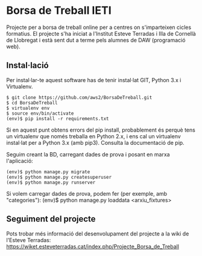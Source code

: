 
# Borsa de Treball IETI

Projecte per a borsa de treball online per a centres on s'imparteixen cicles formatius. El projecte s'ha iniciat a l'Institut Esteve Terradas i Illa de Cornellà de Llobregat i està sent dut a terme pels alumnes de DAW (programació web).

## Instal·lació

Per instal·lar-te aquest software has de tenir instal·lat GIT, Python 3.x i Virtualenv.

    $ git clone https://github.com/aws2/BorsaDeTreball.git
    $ cd BorsaDeTreball
    $ virtualenv env
    $ source env/bin/activate
    (env)$ pip install -r requirements.txt

Si en aquest punt obtens errors del pip install, probablement és perquè tens un virtualenv que només treballa en Python 2.x, i ens cal un virtualenv instal·lat per a Python 3.x (amb pip3). Consulta la documentació de pip.

Seguim creant la BD, carregant dades de prova i posant en marxa l'aplicació:

    (env)$ python manage.py migrate
    (env)$ python manage.py createsuperuser
    (env)$ python manage.py runserver

Si volem carregar dades de prova, podem fer (per exemple, amb "categories"):
    (env)$ python manage.py loaddata <arxiu_fixtures>



## Seguiment del projecte
Pots trobar més informació del desenvolupament del projecte a la wiki de l'Esteve Terradas:
    https://wiket.esteveterradas.cat/index.php/Projecte_Borsa_de_Treball


